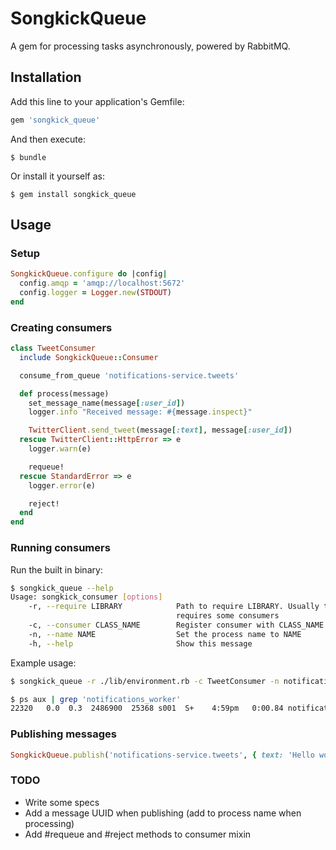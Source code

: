 # SongkickQueue

A gem for processing tasks asynchronously, powered by RabbitMQ.

## Installation

Add this line to your application's Gemfile:

```ruby
gem 'songkick_queue'
```

And then execute:

    $ bundle

Or install it yourself as:

    $ gem install songkick_queue

## Usage

### Setup

```ruby
SongkickQueue.configure do |config|
  config.amqp = 'amqp://localhost:5672'
  config.logger = Logger.new(STDOUT)
end
```

### Creating consumers

```ruby
class TweetConsumer
  include SongkickQueue::Consumer

  consume_from_queue 'notifications-service.tweets'

  def process(message)
    set_message_name(message[:user_id])
    logger.info "Received message: #{message.inspect}"

    TwitterClient.send_tweet(message[:text], message[:user_id])
  rescue TwitterClient::HttpError => e
    logger.warn(e)

    requeue!
  rescue StandardError => e
    logger.error(e)

    reject!
  end
end
```

### Running consumers

Run the built in binary:

```sh
$ songkick_queue --help
Usage: songkick_consumer [options]
    -r, --require LIBRARY            Path to require LIBRARY. Usually this will be a file that
                                     requires some consumers
    -c, --consumer CLASS_NAME        Register consumer with CLASS_NAME
    -n, --name NAME                  Set the process name to NAME
    -h, --help                       Show this message
```

Example usage:

```sh
$ songkick_queue -r ./lib/environment.rb -c TweetConsumer -n notifications_worker
```

```sh
$ ps aux | grep 'notifications_worker'
22320   0.0  0.3  2486900  25368 s001  S+    4:59pm   0:00.84 notifications_worker[idle]
```

### Publishing messages

```ruby
SongkickQueue.publish('notifications-service.tweets', { text: 'Hello world', user_id: 57237722 })
```

### TODO

* Write some specs
* Add a message UUID when publishing (add to process name when processing)
* Add #requeue and #reject methods to consumer mixin
